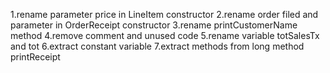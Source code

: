 1.rename parameter price in LineItem constructor
2.rename order filed and parameter in OrderReceipt constructor
3.rename printCustomerName method
4.remove comment and unused code
5.rename variable totSalesTx and tot
6.extract constant variable
7.extract methods from long method printReceipt 
